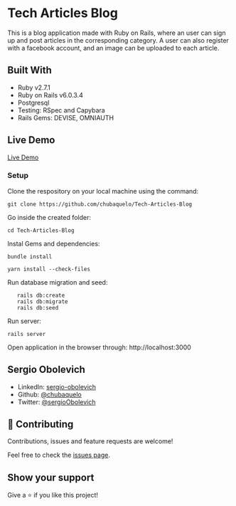# Tech Articles Blog

This is a blog application made with Ruby on Rails, where an user can sign up and post articles in the corresponding category.
A user can also register with a facebook account, and an image can be uploaded to each article.

## Built With

- Ruby v2.7.1
- Ruby on Rails v6.0.3.4
- Postgresql
- Testing: RSpec and Capybara
- Rails Gems: DEVISE, OMNIAUTH

## Live Demo

[Live Demo](https://peaceful-mesa-79930.herokuapp.com/)

### Setup

Clone the respository on your local machine using the command:

```
git clone https://github.com/chubaquelo/Tech-Articles-Blog
```

Go inside the created folder:
```
cd Tech-Articles-Blog
```

Instal Gems and dependencies:

```
bundle install
```
```
yarn install --check-files
```

Run database migration and seed:

```
   rails db:create
   rails db:migrate
   rails db:seed
```

Run server:
```
rails server
```

Open application in the browser through: http://localhost:3000


## Sergio Obolevich

- LinkedIn: [sergio-obolevich](https://www.linkedin.com/in/sergio-obolevich/)
- Github: [@chubaquelo](https://github.com/chubaquelo)
- Twitter: [@sergioObolevich](https://twitter.com/sergioObolevich)

## 🤝 Contributing

Contributions, issues and feature requests are welcome!

Feel free to check the [issues page](https://github.com/chubaquelo/Tech-Articles-Blog/issues).

## Show your support

Give a ⭐️ if you like this project!
